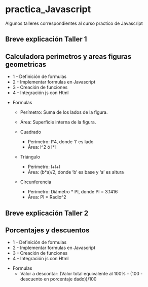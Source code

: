 # practica_Javascript

Algunos talleres correspondientes al curso practico de Javascript

## Breve explicación Taller 1 
## Calculadora perimetros y areas figuras geometricas
* 1 - Definición de formulas
* 2 - Implementar formulas en Javascript
* 3 - Creación de funciones
* 4 - Integración js con Html

- Formulas
    - Perímetro: Suma de los lados de la figura.
    - Área: Superficie interna de la figura.

    - Cuadrado
        - Perímetro: l*4, donde ‘l’ es lado
        - Área: l^2 ó l*l

    - Triángulo
        - Perímetro: l+l+l
        - Área: (b*a)/2, donde ‘b’ es base y ‘a’ es altura

    - Circunferencia
        - Perímetro: Diámetro * PI, donde PI = 3.1416
        - Área: PI * Radio^2

## Breve explicación Taller 2
## Porcentajes y descuentos
* 1 - Definición de formulas
* 2 - Implementar formulas en Javascript
* 3 - Creación de funciones
* 4 - Integración js con Html

- Formulas
    - Valor a descontar: (Valor total equivalente al 100% - (100 - descuento en porcentaje dado))/100

